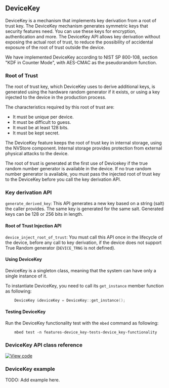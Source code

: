 ## DeviceKey

DeviceKey is a mechanism that implements key derivation from a root of trust key. The DeviceKey mechanism generates symmetric keys that security features need. You can use these keys for encryption, authentication and more. The DeviceKey API allows key derivation without exposing the actual root of trust, to reduce the possibility of accidental exposure of the root of trust outside the device.

We have implemented DeviceKey according to NIST SP 800-108, section "KDF in Counter Mode", with AES-CMAC as the pseudorandom function.

### Root of Trust

The root of trust key, which DeviceKey uses to derive additional keys, is generated using the hardware random generator if it exists, or using a key injected to the device in the production process.

The characteristics required by this root of trust are:

- It must be unique per device.
- It must be difficult to guess.
- It must be at least 128 bits.
- It must be kept secret.

The DeviceKey feature keeps the root of trust key in internal storage, using the NVStore component. Internal storage provides protection from external physical attacks to the device.

The root of trust is generated at the first use of Devicekey if the true random number generator is available in the device. If no true random number generator is available, you must pass the injected root of trust key to the DeviceKey before you call the key derivation API.

### Key derivation API

`generate_derived_key`: This API generates a new key based on a string (salt) the caller provides. The same key is generated for the same salt. Generated keys can be 128 or 256 bits in length.

#### Root of Trust Injection API

`device_inject_root_of_trust`: You must call this API once in the lifecycle of the device, before any call to key derivation, if the device does not support True Random generator (`DEVICE_TRNG` is not defined).

#### Using DeviceKey 

DeviceKey is a singleton class, meaning that the system can have only a single instance of it.

To instantiate DeviceKey, you need to call its `get_instance` member function as following:

```c++
    DeviceKey &deviceKey = DeviceKey::get_instance();
```

#### Testing DeviceKey

Run the DeviceKey functionality test with the `mbed` command as following:

``` 
    mbed test -n features-device_key-tests-device_key-functionality
```

### DeviceKey API class reference

[![View code](https://www.mbed.com/embed/?type=library)](https://os-doc-builder.test.mbed.com/docs/development/mbed-os-api-doxy/nvstore_8h_source.html)

### DeviceKey example

TODO: Add example here.
